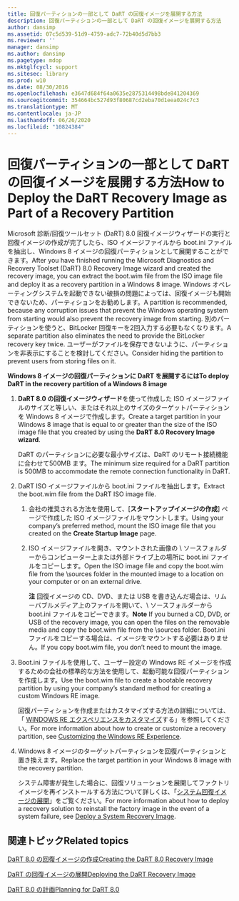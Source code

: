 ```yaml
---
title: 回復パーティションの一部として DaRT の回復イメージを展開する方法
description: 回復パーティションの一部として DaRT の回復イメージを展開する方法
author: dansimp
ms.assetid: 07c5d539-51d9-4759-adc7-72b40d5d7bb3
ms.reviewer: ''
manager: dansimp
ms.author: dansimp
ms.pagetype: mdop
ms.mktglfcycl: support
ms.sitesec: library
ms.prod: w10
ms.date: 08/30/2016
ms.openlocfilehash: e3647d684f64a0635e2875314498bde841204369
ms.sourcegitcommit: 354664bc527d93f80687cd2eba70d1eea024c7c3
ms.translationtype: MT
ms.contentlocale: ja-JP
ms.lasthandoff: 06/26/2020
ms.locfileid: "10824384"
---
```

# <span data-ttu-id="2c282-103">回復パーティションの一部として DaRT の回復イメージを展開する方法</span><span class="sxs-lookup"><span data-stu-id="2c282-103">How to Deploy the DaRT Recovery Image as Part of a Recovery Partition</span></span>


<span data-ttu-id="2c282-104">Microsoft 診断/回復ツールセット (DaRT) 8.0 回復イメージウィザードの実行と回復イメージの作成が完了したら、ISO イメージファイルから boot.ini ファイルを抽出し、Windows 8 イメージの回復パーティションとして展開することができます。</span><span class="sxs-lookup"><span data-stu-id="2c282-104">After you have finished running the Microsoft Diagnostics and Recovery Toolset (DaRT) 8.0 Recovery Image wizard and created the recovery image, you can extract the boot.wim file from the ISO image file and deploy it as a recovery partition in a Windows 8 image.</span></span> <span data-ttu-id="2c282-105">Windows オペレーティングシステムを起動できない破損の問題によっては、回復イメージも開始できないため、パーティションをお勧めします。</span><span class="sxs-lookup"><span data-stu-id="2c282-105">A partition is recommended, because any corruption issues that prevent the Windows operating system from starting would also prevent the recovery image from starting.</span></span> <span data-ttu-id="2c282-106">別のパーティションを使うと、BitLocker 回復キーを2回入力する必要もなくなります。</span><span class="sxs-lookup"><span data-stu-id="2c282-106">A separate partition also eliminates the need to provide the BitLocker recovery key twice.</span></span> <span data-ttu-id="2c282-107">ユーザーがファイルを保存できないように、パーティションを非表示にすることを検討してください。</span><span class="sxs-lookup"><span data-stu-id="2c282-107">Consider hiding the partition to prevent users from storing files on it.</span></span>

**<span data-ttu-id="2c282-108">Windows 8 イメージの回復パーティションに DaRT を展開するには</span><span class="sxs-lookup"><span data-stu-id="2c282-108">To deploy DaRT in the recovery partition of a Windows 8 image</span></span>**

1.  <span data-ttu-id="2c282-109">**DaRT 8.0 の回復イメージウィザード**を使って作成した ISO イメージファイルのサイズと等しい、またはそれ以上のサイズのターゲットパーティションを Windows 8 イメージで作成します。</span><span class="sxs-lookup"><span data-stu-id="2c282-109">Create a target partition in your Windows 8 image that is equal to or greater than the size of the ISO image file that you created by using the **DaRT 8.0 Recovery Image wizard**.</span></span>

    <span data-ttu-id="2c282-110">DaRT のパーティションに必要な最小サイズは、DaRT のリモート接続機能に合わせて500MB ます。</span><span class="sxs-lookup"><span data-stu-id="2c282-110">The minimum size required for a DaRT partition is 500MB to accommodate the remote connection functionality in DaRT.</span></span>

2.  <span data-ttu-id="2c282-111">DaRT ISO イメージファイルから boot.ini ファイルを抽出します。</span><span class="sxs-lookup"><span data-stu-id="2c282-111">Extract the boot.wim file from the DaRT ISO image file.</span></span>

    1.  <span data-ttu-id="2c282-112">会社の推奨される方法を使用して、[**スタートアップイメージの作成**] ページで作成した ISO イメージファイルをマウントします。</span><span class="sxs-lookup"><span data-stu-id="2c282-112">Using your company’s preferred method, mount the ISO image file that you created on the **Create Startup Image** page.</span></span>

    2.  <span data-ttu-id="2c282-113">ISO イメージファイルを開き、マウントされた画像の \\ ソースフォルダーからコンピューター上または外部ドライブ上の場所に boot.ini ファイルをコピーします。</span><span class="sxs-lookup"><span data-stu-id="2c282-113">Open the ISO image file and copy the boot.wim file from the \\sources folder in the mounted image to a location on your computer or on an external drive.</span></span>

        <span data-ttu-id="2c282-114">**注** 回復イメージの CD、DVD、または USB を書き込んだ場合は、リムーバブルメディア上のファイルを開いて、\\ ソースフォルダーから boot.ini ファイルをコピーできます。</span><span class="sxs-lookup"><span data-stu-id="2c282-114">**Note** If you burned a CD, DVD, or USB of the recovery image, you can open the files on the removable media and copy the boot.wim file from the \\sources folder.</span></span> <span data-ttu-id="2c282-115">Boot.ini ファイルをコピーする場合は、イメージをマウントする必要はありません。</span><span class="sxs-lookup"><span data-stu-id="2c282-115">If you copy boot.wim file, you don’t need to mount the image.</span></span>

         

3.  <span data-ttu-id="2c282-116">Boot.ini ファイルを使用して、ユーザー設定の Windows RE イメージを作成するための会社の標準的な方法を使用して、起動可能な回復パーティションを作成します。</span><span class="sxs-lookup"><span data-stu-id="2c282-116">Use the boot.wim file to create a bootable recovery partition by using your company’s standard method for creating a custom Windows RE image.</span></span>

    <span data-ttu-id="2c282-117">回復パーティションを作成またはカスタマイズする方法の詳細については、「 [WINDOWS RE エクスペリエンスをカスタマイズ](https://go.microsoft.com/fwlink/?LinkId=214222)する」を参照してください。</span><span class="sxs-lookup"><span data-stu-id="2c282-117">For more information about how to create or customize a recovery partition, see [Customizing the Windows RE Experience](https://go.microsoft.com/fwlink/?LinkId=214222).</span></span>

4.  <span data-ttu-id="2c282-118">Windows 8 イメージのターゲットパーティションを回復パーティションと置き換えます。</span><span class="sxs-lookup"><span data-stu-id="2c282-118">Replace the target partition in your Windows 8 image with the recovery partition.</span></span>

    <span data-ttu-id="2c282-119">システム障害が発生した場合に、回復ソリューションを展開してファクトリイメージを再インストールする方法について詳しくは、「[システム回復イメージの展開](https://go.microsoft.com/fwlink/?LinkId=214221)」をご覧ください。</span><span class="sxs-lookup"><span data-stu-id="2c282-119">For more information about how to deploy a recovery solution to reinstall the factory image in the event of a system failure, see [Deploy a System Recovery Image](https://go.microsoft.com/fwlink/?LinkId=214221).</span></span>

## <span data-ttu-id="2c282-120">関連トピック</span><span class="sxs-lookup"><span data-stu-id="2c282-120">Related topics</span></span>


[<span data-ttu-id="2c282-121">DaRT 8.0 の回復イメージの作成</span><span class="sxs-lookup"><span data-stu-id="2c282-121">Creating the DaRT 8.0 Recovery Image</span></span>](creating-the-dart-80-recovery-image-dart-8.md)

[<span data-ttu-id="2c282-122">DaRT の回復イメージの展開</span><span class="sxs-lookup"><span data-stu-id="2c282-122">Deploying the DaRT Recovery Image</span></span>](deploying-the-dart-recovery-image-dart-8.md)

[<span data-ttu-id="2c282-123">DaRT 8.0 の計画</span><span class="sxs-lookup"><span data-stu-id="2c282-123">Planning for DaRT 8.0</span></span>](planning-for-dart-80-dart-8.md)

 

 





